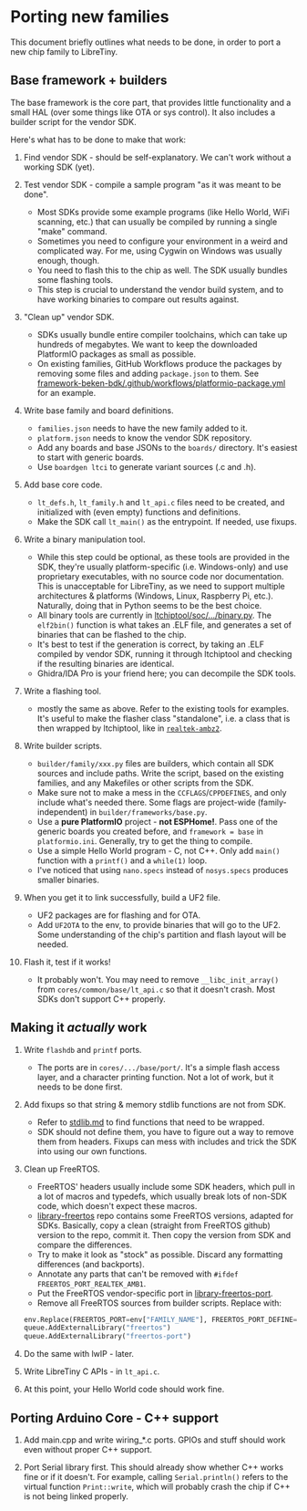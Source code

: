 # Porting new families

This document briefly outlines what needs to be done, in order to port a new chip family to LibreTiny.

## Base framework + builders

The base framework is the core part, that provides little functionality and a small HAL (over some things like OTA or sys control). It also includes a builder script for the vendor SDK.

Here's what has to be done to make that work:

1. Find vendor SDK - should be self-explanatory. We can't work without a working SDK (yet).
2. Test vendor SDK - compile a sample program "as it was meant to be done".

	- Most SDKs provide some example programs (like Hello World, WiFi scanning, etc.) that can usually be compiled by running a single "make" command.
	- Sometimes you need to configure your environment in a weird and complicated way. For me, using Cygwin on Windows was usually enough, though.
	- You need to flash this to the chip as well. The SDK usually bundles some flashing tools.
	- This step is crucial to understand the vendor build system, and to have working binaries to compare out results against.

3. "Clean up" vendor SDK.

	- SDKs usually bundle entire compiler toolchains, which can take up hundreds of megabytes. We want to keep the downloaded PlatformIO packages as small as possible.
	- On existing families, GitHub Workflows produce the packages by removing some files and adding `package.json` to them. See [framework-beken-bdk/.github/workflows/platformio-package.yml](https://github.com/libretiny-eu/framework-beken-bdk/blob/actions/.github/workflows/platformio-package.yml) for an example.

4. Write base family and board definitions.

	- `families.json` needs to have the new family added to it.
	- `platform.json` needs to know the vendor SDK repository.
	- Add any boards and base JSONs to the `boards/` directory. It's easiest to start with generic boards.
	- Use `boardgen ltci` to generate variant sources (.c and .h).

5. Add base core code.

	- `lt_defs.h`, `lt_family.h` and `lt_api.c` files need to be created, and initialized with (even empty) functions and definitions.
	- Make the SDK call `lt_main()` as the entrypoint. If needed, use fixups.

6. Write a binary manipulation tool.

	- While this step could be optional, as these tools are provided in the SDK, they're usually platform-specific (i.e. Windows-only) and use proprietary executables, with no source code nor documentation. This is unacceptable for LibreTiny, as we need to support multiple architectures & platforms (Windows, Linux, Raspberry Pi, etc.). Naturally, doing that in Python seems to be the best choice.
	- All binary tools are currently in [ltchiptool/soc/.../binary.py](https://github.com/libretiny-eu/ltchiptool/blob/master/ltchiptool/soc/bk72xx/binary.py). The `elf2bin()` function is what takes an .ELF file, and generates a set of binaries that can be flashed to the chip.
	- It's best to test if the generation is correct, by taking an .ELF compiled by vendor SDK, running it through ltchiptool and checking if the resulting binaries are identical.
	- Ghidra/IDA Pro is your friend here; you can decompile the SDK tools.

7. Write a flashing tool.

	- mostly the same as above. Refer to the existing tools for examples. It's useful to make the flasher class "standalone", i.e. a class that is then wrapped by ltchiptool, like in [`realtek-ambz2`](https://github.com/libretiny-eu/ltchiptool/blob/master/ltchiptool/soc/ambz2/util/ambz2tool.py).

8. Write builder scripts.

	- `builder/family/xxx.py` files are builders, which contain all SDK sources and include paths. Write the script, based on the existing families, and any Makefiles or other scripts from the SDK.
	- Make sure not to make a mess in the `CCFLAGS`/`CPPDEFINES`, and only include what's needed there. Some flags are project-wide (family-independent) in `builder/frameworks/base.py`.
	- Use a **pure PlatformIO** project - **not ESPHome!**. Pass one of the generic boards you created before, and `framework = base` in `platformio.ini`. Generally, try to get the thing to compile.
	- Use a simple Hello World program - C, not C++. Only add `main()` function with a `printf()` and a `while(1)` loop.
	- I've noticed that using `nano.specs` instead of `nosys.specs` produces smaller binaries.

9. When you get it to link successfully, build a UF2 file.

	- UF2 packages are for flashing and for OTA.
	- Add `UF2OTA` to the env, to provide binaries that will go to the UF2. Some understanding of the chip's partition and flash layout will be needed.

10. Flash it, test if it works!

	- It probably won't. You may need to remove `__libc_init_array()` from `cores/common/base/lt_api.c` so that it doesn't crash. Most SDKs don't support C++ properly.

## Making it *actually* work

1. Write `flashdb` and `printf` ports.

	- The ports are in `cores/.../base/port/`. It's a simple flash access layer, and a character printing function. Not a lot of work, but it needs to be done first.

2. Add fixups so that string & memory stdlib functions are not from SDK.

	- Refer to [stdlib.md](stdlib.md) to find functions that need to be wrapped.
	- SDK should not define them, you have to figure out a way to remove them from headers. Fixups can mess with includes and trick the SDK into using our own functions.

3. Clean up FreeRTOS.

	- FreeRTOS' headers usually include some SDK headers, which pull in a lot of macros and typedefs, which usually break lots of non-SDK code, which doesn't expect these macros.
	- [library-freertos](https://github.com/libretiny-eu/library-freertos) repo contains some FreeRTOS versions, adapted for SDKs. Basically, copy a clean (straight from FreeRTOS github) version to the repo, commit it. Then copy the version from SDK and compare the differences.
	- Try to make it look as "stock" as possible. Discard any formatting differences (and backports).
	- Annotate any parts that can't be removed with `#ifdef FREERTOS_PORT_REALTEK_AMB1`.
	- Put the FreeRTOS vendor-specific port in [library-freertos-port](https://github.com/libretiny-eu/library-freertos-port).
	- Remove all FreeRTOS sources from builder scripts. Replace with:

	```py
	env.Replace(FREERTOS_PORT=env["FAMILY_NAME"], FREERTOS_PORT_DEFINE="REALTEK_AMB1")
	queue.AddExternalLibrary("freertos")
	queue.AddExternalLibrary("freertos-port")
	```

4. Do the same with lwIP - later.

5. Write LibreTiny C APIs - in `lt_api.c`.

6. At this point, your Hello World code should work fine.

## Porting Arduino Core - C++ support

1. Add main.cpp and write wiring_*.c ports. GPIOs and stuff should work even without proper C++ support.

2. Port Serial library first. This should already show whether C++ works fine or if it doesn't. For example, calling `Serial.println()` refers to the virtual function `Print::write`, which will probably crash the chip if C++ is not being linked properly.
